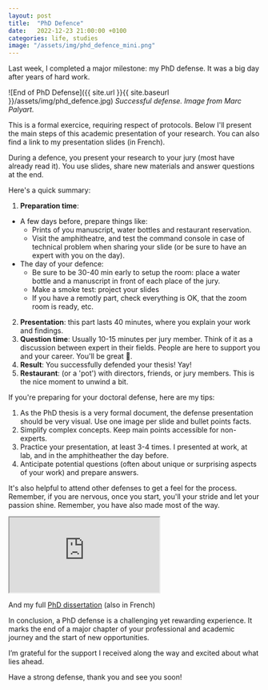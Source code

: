 ```yaml
---
layout: post
title:  "PhD Defence"
date:   2022-12-23 21:00:00 +0100
categories: life, studies
image: "/assets/img/phd_defence_mini.png"
---
```


Last week, I completed a major milestone: my PhD defense.
It was a big day after years of hard work.


![End of PhD Defense]({{ site.url }}{{ site.baseurl }}/assets/img/phd_defence.jpg)
*Successful defense. Image from Marc Palyart.*

This is a formal exercice, requiring respect of protocols.
Below I'll present the main steps of this academic presentation of your research.
You can also find a link to my presentation slides (in French).

During a defence, you present your research to your jury (most have already read it).
You use slides, share new materials and answer questions at the end. 

Here's a quick summary:

1. **Preparation time**: 
  - A few days before, prepare things like:
    - Prints of you manuscript, water bottles and restaurant reservation.
    - Visit the amphitheatre, and test the command console in case of technical problem when sharing your slide (or be sure to have an expert with you on the day).
  - The day of your defence: 
    - Be sure to be 30-40 min early to setup the room: place a water bottle and a manuscript in front of each place of the jury.
    - Make a smoke test: project your slides
    - If you have a remotly part, check everything is OK, that the zoom room is ready, etc.
2. **Presentation**: this part lasts 40 minutes, where you explain your work and findings.
3. **Question time**: Usually 10-15 minutes per jury member.
Think of it as a discussion between expert in their fields. 
People are here to support you and your career. 
You'll be great 💪.
4. **Result**: You successfully defended your thesis! Yay!
5. **Restaurant**: (or a 'pot') with directors, friends, or jury members. This is the nice moment to unwind a bit.  

If you're preparing for your doctoral defense, here are my tips:

1. As the PhD thesis is a very formal document, the defense presentation should be very visual. 
Use one image per slide and bullet points facts. 
2. Simplify complex concepts. Keep main points accessible for non-experts. 
3. Practice your presentation, at least 3-4 times. I presented at work, at lab, and in the amphitheather the day before.  
4. Anticipate potential questions (often about unique or surprising aspects of your work) and prepare answers.

It's also helpful to attend other defenses to get a feel for the process.
Remember, if you are nervous, once you start, you'll your stride and let your passion shine.
Remember, you have also made most of the way.

<!-- https://drive.google.com/file/d/1ByQyJynCa5MTrH_EhcI5MzIp7yLePm7E/view?usp=drive_link -->
<div class="youtube-wrapper">
    <iframe src='https://drive.google.com/file/d/1ByQyJynCa5MTrH_EhcI5MzIp7yLePm7E/preview' allowfullscreen></iframe>
</div>

And my full [PhD dissertation](https://www.theses.fr/2022BORD0421) (also in French)

In conclusion, a PhD defense is a challenging yet rewarding experience. 
It marks the end of a major chapter of your professional and academic journey and the start of new opportunities.

I’m grateful for the support I received along the way and excited about what lies ahead. 

Have a strong defense, thank you and see you soon!
